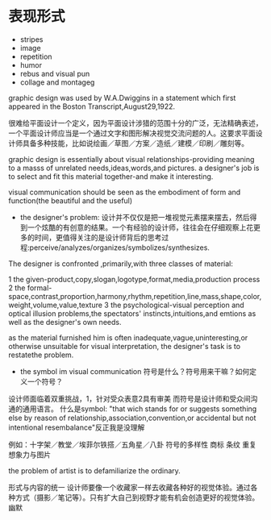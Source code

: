
# 表现形式
- stripes
- image
- repetition
- humor
- rebus and visual pun
- collage and montageg 

graphic design was used by W.A.Dwiggins in a statement which first appeared in the Boston Transcript,August29,1922.

很难给平面设计一个定义，因为平面设计涉猎的范围十分的广泛，无法精确表述，一个平面设计师应当是一个通过文字和图形解决视觉交流问题的人。这要求平面设计师具备多种技能，比如说绘画／草图／方案／造纸／建模／印刷／雕刻等。

graphic design is essentially about visual relationships-providing meaning to a masss of unrelated needs,ideas,words,and pictures.
a designer's job is to select and fit this material together-and make it interesting.


visual communication should be seen as the embodiment of form and function(the beautiful and the useful)


- the designer's problem:
设计并不仅仅是把一堆视觉元素摆来摆去，然后得到一个炫酷的有创意的结果。一个有经验的设计师，往往会在仔细观察上花更多的时间，更值得关注的是设计师背后的思考过程:perceive/analyzes/organizes/symbolizes/synthesizes.

The designer is confronted ,primarily,with three classes of material:

1 the given-product,copy,slogan,logotype,format,media,production process
2 the formal-space,contrast,proportion,harmony,rhythm,repetition,line,mass,shape,color,weight,volume,value,texture
3 the psychological-visual perception and optical illusion problems,the spectators' instincts,intuitions,and emtions as well as the designer's own needs.


as the material furnished him is often inadequate,vague,uninteresting,or otherwise unsuitable for visual interpretation, the designer's task is to restatethe problem.

- the symbol im visual communication
符号是什么？符号用来干嘛？如何定义一个符号？



设计师面临着双重挑战，1，针对受众表意2具有审美
而符号是设计师和受众间沟通的通用语言。
什么是symbol:
"that wich stands for or suggests something else by reason of relationship,association,convention,or accidental but not intentional resembalance"反正我是没理解

例如：十字架／教堂／埃菲尔铁搭／五角星／八卦
符号的多样性
商标
条纹
重复
想象力与图片


the problem of artist is to defamiliarize the ordinary.

形式与内容的统一
设计师要像一个收藏家一样去收藏各种好的视觉体验。通过各种方式（摄影／笔记等）。只有扩大自己到视野才能有机会创造更好的视觉体验。
幽默
